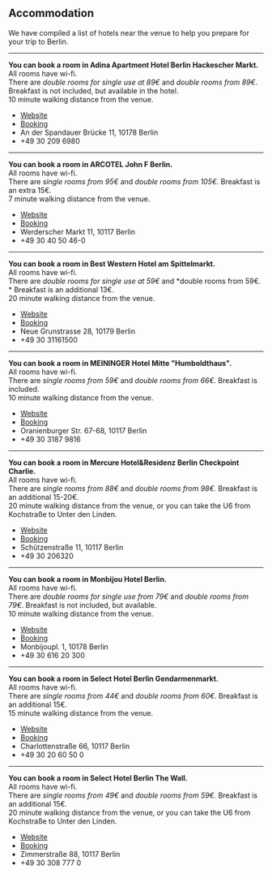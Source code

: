 ## Accommodation

We have compiled a list of hotels near the venue to help you prepare for your trip to Berlin.

***

**You can book a room in Adina Apartment Hotel Berlin Hackescher Markt.**\
All rooms have wi-fi.\
There are *double rooms for single use at 89€* and *double rooms from 89€*. Breakfast is not included, but available in the hotel.\
10 minute walking distance from the venue.

*   [Website](https://www.adinahotels.com/de/)
*   [Booking](https://www.booking.com/hotel/de/adina-apartment-berlin-hackescher-markt.en-gb.html?aid=304142;label=gen173nr-1FCAEoggI46AdIM1gEaDuIAQGYAQm4ARfIAQ_YAQHoAQH4AQuIAgGoAgO4AuKK9I8GwAIB0gIkMWRiYjdlODMtMmI2OS00NmQ3LTkxYjctYWY3ZDVhMmNhZTdm2AIG4AIB;sid=5e4c8e609ebef7f5af2edbe8594dff9a;all_sr_blocks=25533201_91469022_2_2_0;checkin=2022-02-10;checkout=2022-02-11;dest_id=255332;dest_type=hotel;dist=0;group_adults=2;group_children=0;hapos=1;highlighted_blocks=25533201_91469022_2_2_0;hpos=1;matching_block_id=25533201_91469022_2_2_0;no_rooms=1;req_adults=2;req_children=0;room1=A%2CA;sb_price_type=total;sr_order=popularity;sr_pri_blocks=25533201_91469022_2_2_0__9356;srepoch=1643972102;srpvid=c8564cc299610097;type=total;ucfs=1&#hotelTmpl)
*   An der Spandauer Brücke 11, 10178 Berlin
*   +49 30 209 6980

***

**You can book a room in ARCOTEL John F Berlin.**\
All rooms have wi-fi.\
There are *single rooms from 95€* and *double rooms from 105€.* Breakfast is an extra 15€.\
7 minute walking distance from the venue.

*   [Website](https://johnf.arcotel.com/de/)
*   [Booking](https://www.booking.com/hotel/de/john-f.en-gb.html?aid=304142;label=gen173nr-1FCAEoggI46AdIM1gEaDuIAQGYAQm4ARfIAQ_YAQHoAQH4AQuIAgGoAgO4AuKK9I8GwAIB0gIkMWRiYjdlODMtMmI2OS00NmQ3LTkxYjctYWY3ZDVhMmNhZTdm2AIG4AIB;sid=5e4c8e609ebef7f5af2edbe8594dff9a;all_sr_blocks=2794802_97056222_0_2_0;checkin=2022-02-09;checkout=2022-02-10;dest_id=27948;dest_type=hotel;dist=0;group_adults=2;group_children=0;hapos=1;highlighted_blocks=2794802_97056222_0_2_0;hpos=1;matching_block_id=2794802_97056222_0_2_0;no_rooms=1;req_adults=2;req_children=0;room1=A%2CA;sb_price_type=total;sr_order=popularity;sr_pri_blocks=2794802_97056222_0_2_0__9887;srepoch=1643972166;srpvid=15374ce27f210155;type=total;ucfs=1&#hotelTmpl)
*   Werderscher Markt 11, 10117 Berlin
*   +49 30 40 50 46-0 

***

**You can book a room in Best Western Hotel am Spittelmarkt.**\
All rooms have wi-fi.\
There are *double rooms for single use at 59€* and *double rooms from 59€. * Breakfast is an additional 13€.\
20 minute walking distance from the venue.

*   [Website](https://www.bestwestern.com/de_DE/book/hotels-in-berlin/best-western-hotel-am-spittelmarkt/propertyCode.95382.html) 
*   [Booking](https://www.booking.com/hotel/de/am-spittelmarkt.en-gb.html?aid=304142;label=gen173nr-1FCAEoggI46AdIM1gEaDuIAQGYAQm4ARfIAQ_YAQHoAQH4AQuIAgGoAgO4AuKK9I8GwAIB0gIkMWRiYjdlODMtMmI2OS00NmQ3LTkxYjctYWY3ZDVhMmNhZTdm2AIG4AIB;sid=5e4c8e609ebef7f5af2edbe8594dff9a;checkin=2022-02-10;checkout=2022-02-11;dest_id=73307;dest_type=hotel;dist=0;group_adults=2;group_children=0;hapos=1;hpos=1;no_rooms=1;req_adults=2;req_children=0;room1=A%2CA;sb_price_type=total;soh=1;sr_order=popularity;srepoch=1643972530;srpvid=f0814d987a2100e4;type=total;ucfs=1&#no_availability_msg)
*   Neue Grunstrasse 28, 10179 Berlin
*   +49 30 31161500

***

**You can book a room in MEININGER Hotel Mitte "Humboldthaus".**\
All rooms have wi-fi.\
There are *single rooms from 59€* and *double rooms from 66€.* Breakfast is included.\
10 minute walking distance from the venue.

*   [Website](https://www.meininger-hotels.com/en/hotels/berlin/hotel-berlin-center/)
*   [Booking](https://www.booking.com/hotel/de/meininger-berlin-mitte.en-gb.html?aid=304142;label=gen173nr-1FCAEoggI46AdIM1gEaDuIAQGYAQm4ARfIAQ_YAQHoAQH4AQuIAgGoAgO4AuKK9I8GwAIB0gIkMWRiYjdlODMtMmI2OS00NmQ3LTkxYjctYWY3ZDVhMmNhZTdm2AIG4AIB;sid=5e4c8e609ebef7f5af2edbe8594dff9a;all_sr_blocks=24029502_91468368_0_2_0;checkin=2022-02-09;checkout=2022-02-10;dist=0;group_adults=2;group_children=0;hapos=1;highlighted_blocks=24029502_91468368_0_2_0;hpos=1;matching_block_id=24029502_91468368_0_2_0;no_rooms=1;req_adults=2;req_children=0;room1=A%2CA;sb_price_type=total;sr_order=distance_from_search;sr_pri_blocks=24029502_91468368_0_2_0__5650;srepoch=1643972223;srpvid=1f084cfa8c4d00a0;type=total;ucfs=1&#hotelTmpl)
*   Oranienburger Str. 67-68, 10117 Berlin
*   +49 30 3187 9816

***

**You can book a room in Mercure Hotel&Residenz Berlin Checkpoint Charlie.**\
All rooms have wi-fi.\
There are *single rooms from 88€* and *double rooms from 98€.* Breakfast is an additional 15-20€.\
20 minute walking distance from the venue, or you can take the U6 from Kochstraße to Unter den Linden.

*   [Website](https://mercurehotelcharlie.atberlinhotels.com)
*   [Booking](https://www.booking.com/hotel/de/mercurecheckpointcharlie.en-gb.html?aid=304142;label=gen173nr-1FCAEoggI46AdIM1gEaDuIAQGYAQm4ARfIAQ_YAQHoAQH4AQuIAgGoAgO4AuKK9I8GwAIB0gIkMWRiYjdlODMtMmI2OS00NmQ3LTkxYjctYWY3ZDVhMmNhZTdm2AIG4AIB;sid=5e4c8e609ebef7f5af2edbe8594dff9a;all_sr_blocks=6141148_265873872_2_2_0;checkin=2022-02-10;checkout=2022-02-11;dest_id=61411;dest_type=hotel;dist=0;group_adults=2;group_children=0;hapos=1;highlighted_blocks=6141148_265873872_2_2_0;hpos=1;matching_block_id=6141148_265873872_2_2_0;no_rooms=1;req_adults=2;req_children=0;room1=A%2CA;sb_price_type=total;sr_order=popularity;sr_pri_blocks=6141148_265873872_2_2_0__7900;srepoch=1643972458;srpvid=c2904d706f2b008a;type=total;ucfs=1&#hotelTmpl)
*   Schützenstraße 11, 10117 Berlin
*   +49 30 206320

***

**You can book a room in Monbijou Hotel Berlin.**\
All rooms have wi-fi.\
There are *double rooms for single use from 79€* and *double rooms from 79€*. Breakfast is not included, but available.\
10 minute walking distance from the venue.

*   [Website](https://www.monbijouhotel.com/)
*   [Booking](https://www.booking.com/hotel/de/monbijou.en-gb.html?aid=304142;label=gen173nr-1FCAEoggI46AdIM1gEaDuIAQGYAQm4ARfIAQ_YAQHoAQH4AQuIAgGoAgO4AuKK9I8GwAIB0gIkMWRiYjdlODMtMmI2OS00NmQ3LTkxYjctYWY3ZDVhMmNhZTdm2AIG4AIB;sid=5e4c8e609ebef7f5af2edbe8594dff9a;all_sr_blocks=46911502_201668512_0_0_0;checkin=2022-02-08;checkout=2022-02-09;dest_id=469115;dest_type=hotel;dist=0;group_adults=2;group_children=0;hapos=1;highlighted_blocks=46911502_201668512_0_0_0;hpos=1;matching_block_id=46911502_201668512_0_0_0;no_rooms=1;req_adults=2;req_children=0;room1=A%2CA;sb_price_type=total;sr_order=popularity;sr_pri_blocks=46911502_201668512_0_0_0__8900;srepoch=1643972284;srpvid=c2364d1daf2d015e;type=total;ucfs=1&#hotelTmpl)
*   Monbijoupl. 1, 10178 Berlin
*   +49 30 616 20 300

***

**You can book a room in Select Hotel Berlin Gendarmenmarkt.**\
All rooms have wi-fi.\
There are *single rooms from 44€* and *double rooms from 60€.* Breakfast is an additional 15€.\
15 minute walking distance from the venue.

*   [Website](https://www.select-hotels.com/hotels/select-hotel-berlin-gendarmenmarkt/)
*   [Booking](https://www.booking.com/hotel/de/winter-s-gendarmenmarkt-berlin-mitte.en-gb.html?aid=304142;label=gen173nr-1FCAEoggI46AdIM1gEaDuIAQGYAQm4ARfIAQ_YAQHoAQH4AQuIAgGoAgO4AuKK9I8GwAIB0gIkMWRiYjdlODMtMmI2OS00NmQ3LTkxYjctYWY3ZDVhMmNhZTdm2AIG4AIB;sid=5e4c8e609ebef7f5af2edbe8594dff9a;all_sr_blocks=2260601_202688596_0_2_0;checkin=2022-02-09;checkout=2022-02-10;dest_id=22606;dest_type=hotel;dist=0;group_adults=2;group_children=0;hapos=1;highlighted_blocks=2260601_202688596_0_2_0;hpos=1;matching_block_id=2260601_202688596_0_2_0;no_rooms=1;req_adults=2;req_children=0;room1=A%2CA;sb_price_type=total;sr_order=popularity;sr_pri_blocks=2260601_202688596_0_2_0__6900;srepoch=1643972342;srpvid=7a4e4d3a18190139;type=total;ucfs=1&#hotelTmpl)
*   Charlottenstraße 66, 10117 Berlin
*   +49 30 20 60 50 0

***

**You can book a room in Select Hotel Berlin The Wall.**\
All rooms have wi-fi.\
There are *single rooms from 49€* and *double rooms from 59€.* Breakfast is an additional 15€.\
20 minute walking distance from the venue, or you can take the U6 from Kochstraße to Unter den Linden.

*   [Website](https://www.select-hotels.com/hotels/select-hotel-berlin-the-wall/)
*   [Booking](https://www.booking.com/hotel/de/winters-berlin-mitte-the-wall-checkpoint-charlie.en-gb.html?aid=304142;label=gen173nr-1FCAEoggI46AdIM1gEaDuIAQGYAQm4ARfIAQ_YAQHoAQH4AQuIAgGoAgO4AuKK9I8GwAIB0gIkMWRiYjdlODMtMmI2OS00NmQ3LTkxYjctYWY3ZDVhMmNhZTdm2AIG4AIB;sid=5e4c8e609ebef7f5af2edbe8594dff9a;all_sr_blocks=42383102_202649003_0_2_0;checkin=2022-02-10;checkout=2022-02-11;dest_id=423831;dest_type=hotel;dist=0;group_adults=2;group_children=0;hapos=1;highlighted_blocks=42383102_202649003_0_2_0;hpos=1;matching_block_id=42383102_202649003_0_2_0;no_rooms=1;req_adults=2;req_children=0;room1=A%2CA;sb_price_type=total;sr_order=popularity;sr_pri_blocks=42383102_202649003_0_2_0__6469;srepoch=1643972410;srpvid=f2f44d5c53b100bd;type=total;ucfs=1&#hotelTmpl)
*   Zimmerstraße 88, 10117 Berlin
*   +49 30 308 777 0
